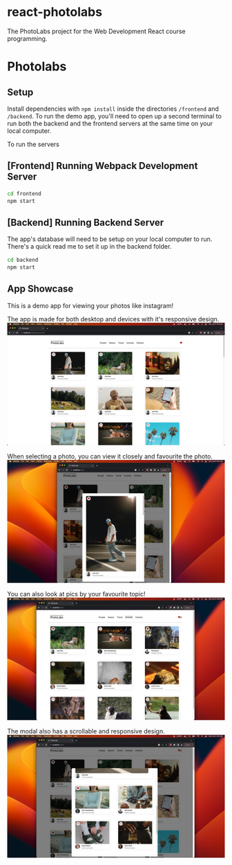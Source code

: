 # react-photolabs
The PhotoLabs project for the Web Development React course programming.

# Photolabs

## Setup

Install dependencies with `npm install` inside the directories `/frontend` and `/backend`.
To run the demo app, you'll need to open up a second terminal to run both the backend and the frontend servers at the same time on your local computer.

To run the servers

## [Frontend] Running Webpack Development Server

```sh
cd frontend
npm start
```

## [Backend] Running Backend Server

The app's database will need to be setup on your local computer to run. There's a quick read me to set it up in the backend folder.

```sh
cd backend
npm start
```
## App Showcase


This is a demo app for viewing your photos like instagram!

The app is made for both desktop and devices with it's responsive design.
![Landing Page](docs/landing-page.png)

When selecting a photo, you can view it closely and favourite the photo.
![In the Modal](docs/in-the-modal.png)

You can also look at pics by your favourite topic!
![Look by Topic](docs/favourite-topic.png)

The modal also has a scrollable and responsive design.
![Scrolling in the Modal](docs/responsive-modal-size.png)
